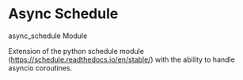 # Async Schedule

async_schedule Module

Extension of the python schedule module (https://schedule.readthedocs.io/en/stable/)
with the ability to handle asyncio coroutines.

